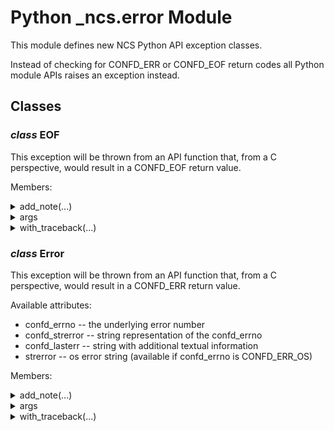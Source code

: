 # Python _ncs.error Module

This module defines new NCS Python API exception classes.

Instead of checking for CONFD_ERR or CONFD_EOF return codes all Python
module APIs raises an exception instead.

## Classes

### _class_ **EOF**

This exception will be thrown from an API function that, from a C perspective,
would result in a CONFD_EOF return value.

Members:

<details>

<summary>add_note(...)</summary>

Method:


</details>

<details>

<summary>args</summary>


</details>

<details>

<summary>with_traceback(...)</summary>

Method:


</details>

### _class_ **Error**

This exception will be thrown from an API function that, from a C perspective,
would result in a CONFD_ERR return value.

Available attributes:

* confd_errno -- the underlying error number
* confd_strerror -- string representation of the confd_errno
* confd_lasterr -- string with additional textual information
* strerror -- os error string (available if confd_errno is CONFD_ERR_OS)

Members:

<details>

<summary>add_note(...)</summary>

Method:


</details>

<details>

<summary>args</summary>


</details>

<details>

<summary>with_traceback(...)</summary>

Method:


</details>

